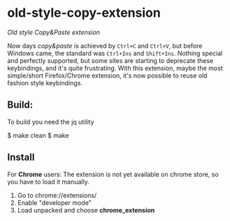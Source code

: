 # old-style-copy-extension
*Old style Copy&Paste extension*

Now days *copy&paste* is achieved by `Ctrl+C` and `Ctrl+V`, but before Windows came, the standard was `Ctrl+Ins` and `Shift+Ins`.
Nothing special and perfectly supported, but some sites are starting to deprecate these keybindings, and it's quite
frustrating. With this extension, maybe the most simple/short Firefox/Chrome extension, it's now possible to
reuse old fashion style keybindings.

## Build: ##

To build you need the jq utility

$ make clean
$ make

## Install ##

For **Chrome** users:
The extension is not yet available on chrome store, so you have to load it manually.
1. Go to chrome://extensions/
2. Enable "developer mode"
3. Load unpacked and choose **chrome_extension**
